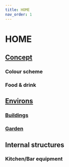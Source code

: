 ```yaml
---
title: HOME
nav_order: 1
---
```



# HOME

## [Concept](./concept/)

### Colour scheme

### Food & drink

## [Environs](./environs/)

### [Buildings](./environs/buildings)

### [Garden](./environs/garden/)

## Internal structures

### Kitchen/Bar equipment


